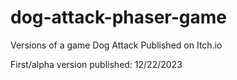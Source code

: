 # dog-attack-phaser-game
Versions of a game Dog Attack Published on Itch.io

First/alpha version published: 12/22/2023
